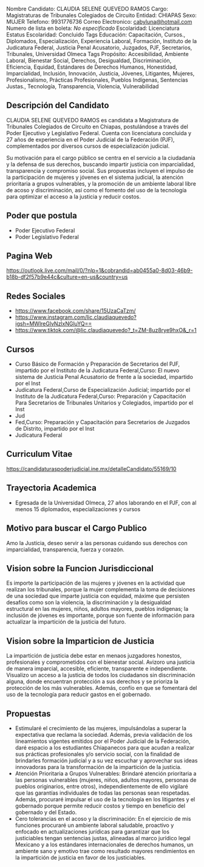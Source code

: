Nombre Candidato: CLAUDIA SELENE QUEVEDO RAMOS
Cargo: Magistraturas de Tribunales Colegiados de Circuito
Entidad: CHIAPAS
Sexo: MUJER
Telefono: 9931776736
Correo Electronico: cabyluna@hotmail.com
Numero de lista en boleta: *No especificado*
Escolaridad: Licenciatura
Estatus Escolaridad: Concluido
Tags Educación: Capacitación, Cursos., Diplomados, Especialización, Experiencia Laboral, Formación, Instituto de la Judicatura Federal, Justicia Penal Acusatorio, Juzgados, PJF, Secretarios, Tribunales, Universidad Olmeca
Tags Propósito: Accesibilidad, Ambiente Laboral, Bienestar Social, Derechos, Desigualdad, Discriminación, Eficiencia, Equidad, Estándares de Derechos Humanos, Honestidad, Imparcialidad, Inclusión, Innovación, Justicia, Jóvenes, Litigantes, Mujeres, Profesionalismo, Prácticas Profesionales, Pueblos Indígenas, Sentencias Justas., Tecnología, Transparencia, Violencia, Vulnerabilidad


## Descripción del Candidato 

CLAUDIA SELENE QUEVEDO RAMOS es candidata a Magistratura de Tribunales Colegiados de Circuito en Chiapas, postulándose a través del Poder Ejecutivo y Legislativo Federal. Cuenta con licenciatura concluida y 27 años de experiencia en el Poder Judicial de la Federación (PJF), complementados por diversos cursos de especialización judicial. 

Su motivación para el cargo público se centra en el servicio a la ciudadanía y la defensa de sus derechos, buscando impartir justicia con imparcialidad, transparencia y compromiso social. Sus propuestas incluyen el impulso de la participación de mujeres y jóvenes en el sistema judicial, la atención prioritaria a grupos vulnerables, y la promoción de un ambiente laboral libre de acoso y discriminación, así como el fomento del uso de la tecnología para optimizar el acceso a la justicia y reducir costos.


## Poder que postula

- Poder Ejecutivo Federal
- Poder Legislativo Federal


## Pagina Web

https://outlook.live.com/mail/0/?nlp=1&cobrandid=ab0455a0-8d03-46b9-b18b-df2f57b9e44c&culture=en-us&country=us


## Redes Sociales

- https://www.facebook.com/share/15UzaCaTzm/
- https://www.instagram.com/lic.claudiaquevedo?igsh=MWlreGlvNzlxNGluYQ==
- https://www.tiktok.com/@lic.claudiaquevedo?_t=ZM-8uz8rye9hxO&_r=1


## Cursos

- Curso Básico de Formación y Preparación de Secretarios del PJF, impartido por el Instituto de la Judicatura Federal,Curso: El nuevo sistema de Justicia Penal Acusatorio de frente a la sociedad, impartido por el Inst
- Judicatura Federal,Curso de Especialización Judicial; impartido por el Instituto de la Judicatura Federal,Curso: Preparación y Capacitación Para Secretarios de Tribunales Unitarios y Colegiados, impartido por el Inst
- Jud
- Fed,Curso: Preparación y Capacitación para Secretarios de Juzgados de Distrito, impartido por el Inst
- Judicatura Federal


## Curriculum Vitae

https://candidaturaspoderjudicial.ine.mx/detalleCandidato/55169/10


## Trayectoria Academica

- Egresada de la Universidad Olmeca, 27 años laborando en el PJF, con al menos 15 diplomados, especializaciones y cursos


## Motivo para buscar el Cargo Publico

Amo la Justicia, deseo servir a las personas cuidando sus derechos con imparcialidad, transparencia, fuerza y corazón.


## Vision sobre la Funcion Jurisdiccional

Es importe la participación de las mujeres y jóvenes en la actividad que realizan los tribunales, porque la mujer complementa la toma de decisiones de una sociedad que imparte justicia con equidad, máxime que persisten desafíos como son la violencia, la discriminación y la desigualdad estructural en las mujeres, niños, adultos mayores, pueblos indígenas; la inclusión de jóvenes es importante, porque son fuente de información para actualizar la impartición de la justicia del futuro.


## Vision sobre la Imparticion de Justicia

La impartición de justicia debe estar en menaos juzgadores honestos, profesionales y comprometidos con el bienestar social. Avizoro una justicia de manera imparcial, accesible, eficiente, transparente e independiente. Visualizo un acceso a la justicia de todos los ciudadanos sin discriminación alguna, donde encuentran protección a sus derechos y se prioriza la protección de los más vulnerables. Además, confío en que se fomentará del uso de la tecnología para reducir gastos en el gobernado.


## Propuestas

- Estimularé el crecimiento de las mujeres, impulsándolas a superar la expectativa que reclama la sociedad. Además, previa validación de los lineamientos vigentes emitidos por el Poder Judicial de la Federación, daré espacio a los estudiantes Chiapanecos para que acudan a realizar sus prácticas profesionales y/o servicio social, con la finalidad de brindarles formación judicial y a su vez escuchar y aprovechar sus ideas innovadoras para la transformación de la impartición de la justicia.
- Atención Prioritaria a Grupos Vulnerables: Brindaré atención prioritaria a las personas vulnerables (mujeres, niños, adultos mayores, personas de pueblos originarios, entre otros), independientemente de ello vigilaré que las garantías individuales de todas las personas sean respetadas. Además, procuraré impulsar el uso de la tecnología en los litigantes y el gobernado porque permite reducir costos y tiempo en beneficio del gobernado y del Estado.
- Cero tolerancias en el acoso y la discriminación: En el ejercicio de mis funciones procuraré un ambiente laboral saludable, proactivo y enfocado en actualizaciones jurídicas para garantizar que los justiciables tengan sentencias justas, alineadas al marco jurídico legal Mexicano y a los estándares internacionales de derechos humanos, un ambiente sano y emotivo trae como resultado mayores rendimientos en la impartición de justicia en favor de los justiciables.

